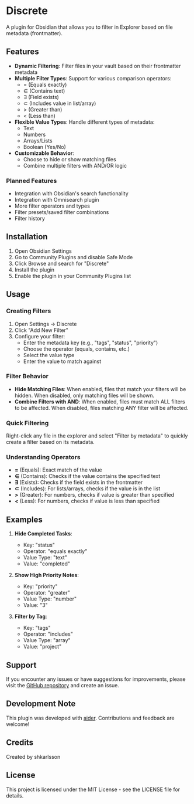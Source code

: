 # Discrete

A plugin for Obsidian that allows you to filter in Explorer based on file metadata (frontmatter).



## Features

- **Dynamic Filtering**: Filter files in your vault based on their frontmatter metadata
- **Multiple Filter Types**: Support for various comparison operators:
	- = (Equals exactly)
	- ∈ (Contains text)
	- ∃ (Field exists)
	- ⊂ (Includes value in list/array)
	- \> (Greater than)
	- \< (Less than)
- **Flexible Value Types**: Handle different types of metadata:
	- Text
	- Numbers
	- Arrays/Lists
	- Boolean (Yes/No)
- **Customizable Behavior**:
	- Choose to hide or show matching files
	- Combine multiple filters with AND/OR logic

### Planned Features

- Integration with Obsidian's search functionality
- Integration with Omnisearch plugin
- More filter operators and types
- Filter presets/saved filter combinations
- Filter history

## Installation

1. Open Obsidian Settings
2. Go to Community Plugins and disable Safe Mode
3. Click Browse and search for "Discrete"
4. Install the plugin
5. Enable the plugin in your Community Plugins list

## Usage

### Creating Filters

1. Open Settings → Discrete
2. Click "Add New Filter"
3. Configure your filter:
	 - Enter the metadata key (e.g., "tags", "status", "priority")
	 - Choose the operator (equals, contains, etc.)
	 - Select the value type
	 - Enter the value to match against

### Filter Behavior

- **Hide Matching Files**: When enabled, files that match your filters will be hidden. When disabled, only matching files will be shown.
- **Combine Filters with AND**: When enabled, files must match ALL filters to be affected. When disabled, files matching ANY filter will be affected.

### Quick Filtering

Right-click any file in the explorer and select "Filter by metadata" to quickly create a filter based on its metadata.

### Understanding Operators

- **=** (Equals): Exact match of the value
- **∈** (Contains): Checks if the value contains the specified text
- **∃** (Exists): Checks if the field exists in the frontmatter
- **⊂** (Includes): For lists/arrays, checks if the value is in the list
- **>** (Greater): For numbers, checks if value is greater than specified
- **<** (Less): For numbers, checks if value is less than specified

## Examples

1. **Hide Completed Tasks**:
	 - Key: "status"
	 - Operator: "equals exactly"
	 - Value Type: "text"
	 - Value: "completed"

2. **Show High Priority Notes**:
	 - Key: "priority"
	 - Operator: "greater"
	 - Value Type: "number"
	 - Value: "3"

3. **Filter by Tag**:
	 - Key: "tags"
	 - Operator: "includes"
	 - Value Type: "array"
	 - Value: "project"

## Support

If you encounter any issues or have suggestions for improvements, please visit the [GitHub repository](https://github.com/shkarlsson/obsidian-discrete) and create an issue.

## Development Note

This plugin was developed with [aider](https://aider.chat). Contributions and feedback are welcome!

## Credits

Created by shkarlsson

## License

This project is licensed under the MIT License - see the LICENSE file for details.